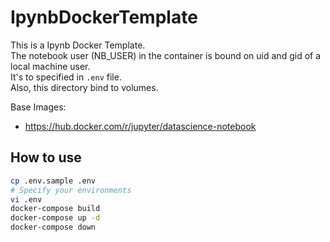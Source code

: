 # IpynbDockerTemplate

This is a Ipynb Docker Template.  
The notebook user (NB_USER) in the container is bound on uid and gid of a local machine user.  
It's to specified in `.env` file.  
Also, this directory bind to volumes.  

Base Images:
- <https://hub.docker.com/r/jupyter/datascience-notebook>

## How to use

```sh
cp .env.sample .env
# Specify your environments
vi .env
docker-compose build
docker-compose up -d
docker-compose down
```

